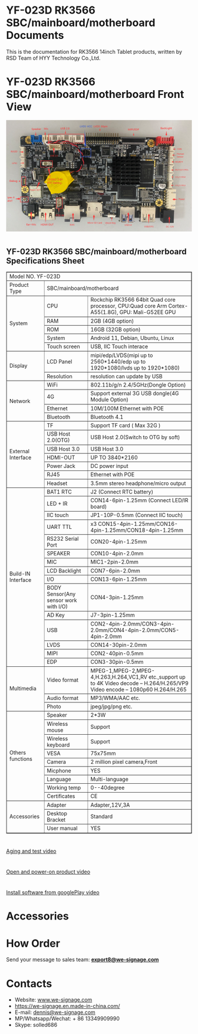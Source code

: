# YF-023D RK3566 SBC/mainboard/motherboard Documents
This is the documentation for RK3566 14inch Tablet products, written by RSD Team of HYY Technology Co.,Ltd.

# YF-023D RK3566 SBC/mainboard/motherboard Front View
![YF-023D RK3566 SBC Front View](YF0-23D_RK3566_SBC_front_view.png?raw=true)

#

## YF-023D RK3566 SBC/mainboard/motherboard Specifications Sheet
<table border="1">
    <tr>
        <td colspan="3">Model NO. YF-023D </td>
    </tr>
    <tr>
        <td>Product Type</td>
        <td colspan="2">SBC/mainboard/motherboard</td>
    </tr>
    <tr>
        <td rowspan="5">System</td>
        <td>CPU</td>
        <td>Rockchip RK3566 64bit Quad core processor, CPU:Quad core Arm Cortex-A55(1.8G), GPU: Mali-G52EE GPU</td>
    </tr>
    <tr>
        <td>RAM</td>
        <td>2GB (4GB option)</td>
    </tr>
    <tr>
        <td>ROM</td>
        <td>16GB (32GB option)</td>
    </tr>
    <tr>
        <td>System</td>
        <td>Android 11, Debian, Ubuntu, Linux</td>
    </tr> 
    <tr>
        <td>Touch screen</td>
        <td>USB, IIC Touch interace</td>
    </tr>  
    <tr>
        <td rowspan="2">Display</td>
        <td>LCD Panel</td>
        <td>mipi/edp/LVDS(mipi up to 2560*1440/edp up to 1920*1080/lvds up to 1920*1080)</td>
    </tr>   
    <tr>
        <td>Resolution</td>
        <td>resolution can update by USB</td>
    </tr>         
    <tr>
        <td rowspan="4">Network</td>
        <td>WiFi</td>
        <td>802.11b/g/n 2.4/5GHz(Dongle Option)</td>
    </tr>   
    <tr>
        <td>4G</td>
        <td>Support external 3G USB dongle(4G Module Option)</td>
    </tr>  
    <tr>
        <td>Ethernet</td>
        <td>10M/100M Ethernet with POE</td>
    </tr>
    <tr>
        <td>Bluetooth</td>
        <td>Bluetooth 4.1</td>
    </tr>  
    <tr>
        <td rowspan="7">External Interface</td>
        <td>TF</td>
        <td>Support TF card ( Max 32G )</td>
    </tr>  
    <tr>
        <td>USB Host 2.0(OTG)</td>
        <td>USB Host 2.0(Switch to OTG by soft)</td>
    </tr>
    <tr>
        <td>USB Host 3.0</td>
        <td>USB Host 3.0</td>
    </tr>
     <tr>
        <td>HDMI-OUT</td>
        <td>UP TO 3840*2160</td>
    </tr>   
    <tr>
        <td>Power Jack</td>
        <td>DC power input</td>
    </tr> 
    <tr>
        <td>RJ45</td>
        <td>Ethernet with POE</td>
    </tr> 
    <tr>
        <td>Headset</td>
        <td>3.5mm stereo headphone/micro output</td>
    </tr>
    <tr>
        <td rowspan="15">Build-IN Interface</td>
        <td>BAT1 RTC</td>
        <td>J2 (Connect RTC battery)</td>
    </tr> 
    <tr>
        <td>LED + IR</td>
        <td>CON14-6pin-1.25mm (Connect LED/IR board)</td>
    </tr>  
    <tr>
        <td>IIC touch</td>
        <td>JP1-10P-0.5mm (Connect IIC touch)</td>
    </tr>  
    <tr>
        <td>UART TTL</td>
        <td>x3 CON15-4pin-1.25mm/CON16-4pin-1.25mm/CON18-4pin-1.25mm</td>
    </tr>    
    <tr>
        <td>RS232 Serial Port</td>
        <td>CON20-4pin-1.25mm</td>
    </tr>   
    <tr>
        <td>SPEAKER</td>
        <td>CON10-4pin-2.0mm</td>
    </tr>
    <tr>
        <td>MIC</td>
        <td>MIC1-2pin-2.0mm</td>
    </tr>   
    <tr>
        <td>LCD Backlight</td>
        <td>CON7-6pin-2.0mm</td>
    </tr> 
    <tr>
        <td>I/O</td>
        <td>CON13-6pin-1.25mm</td>
    </tr>  
    <tr>
        <td>BODY Sensor(Any sensor work with I/O)</td>
        <td>CON4-3pin-1.25mm</td>
    </tr>  
    <tr>
        <td>AD Key</td>
        <td>J7-3pin-1.25mm</td>
    </tr> 
    <tr>
        <td>USB</td>
        <td>CON2-4pin-2.0mm/CON3-4pin-2.0mm/CON4-4pin-2.0mm/CON5-4pin-2.0mm</td>
    </tr>      
    <tr>
        <td>LVDS</td>
        <td>CON14-30pin-2.0mm</td>
    </tr>  
    <tr>
        <td>MIPI</td>
        <td>CON2-40pin-0.5mm</td>
    </tr>
    <tr>
        <td>EDP</td>
        <td>CON3-30pin-0.5mm</td>
    </tr>                            
    <tr>
        <td rowspan="3">Multimedia</td>
        <td>Video format</td>
        <td>MPEG-1,MPEG-2,MPEG-4,H.263,H.264,VC1,RV etc.,support up to 4K
        Video decode – H.264/H.265/VP9
        Video encode – 1080p60 H.264/H.265</td>
    </tr>
    <tr>
        <td>Audio format</td>
        <td>MP3/WMA/AAC etc.</td>
    </tr>
    <tr>
        <td>Photo</td>
        <td>jpeg/jpg/png etc.</td>
    </tr> 
    <tr>
        <td rowspan="9">Others  functions</td>
        <td>Speaker</td>
        <td>2*3W</td>
    </tr>
    <tr>
        <td>Wireless mouse</td>
        <td>Support</td>
    </tr> 
    <tr>
        <td>Wireless keyboard</td>
        <td>Support</td>
    </tr> 
    <tr>
        <td>VESA</td>
        <td>75x75mm</td>
    </tr> 
    <tr>
        <td>Camera</td>
        <td>2 million pixel camera,Front</td>
    </tr> 
    <tr>
        <td>Micphone</td>
        <td>YES</td>
    </tr> 
    <tr>
        <td>Language</td>
        <td>Multi-language</td>
    </tr>    
    <tr>
        <td>Working temp</td>
        <td>0--40degree</td>
    </tr>
    <tr>
        <td>Certificates</td>
        <td>CE</td>
    </tr>
    <tr>
        <td rowspan="3">Accessories</td>
        <td>Adapter</td>
        <td>Adapter,12V,3A</td>
    </tr>
    <tr>
        <td>Desktop Bracket</td>
        <td>Standard</td>
    </tr> 
    <tr>
        <td>User manual</td>
        <td>YES</td>
    </tr>                           
</table>

# 
<a href="https://youtu.be/Fi_gvhEwSR4">Aging and test video</a>
# 
<a href="https://youtu.be/Fi_gvhEwSR4">Open and power-on product video</a>
# 
<a href="https://youtu.be/Fi_gvhEwSR4">Install software from googlePlay video</a>

# 
# Accessories

# How Order
Send your message to sales team: **<export8@we-signage.com>**

# Contacts
- Website: www.we-signage.com
- https://we-signage.en.made-in-china.com/
- E-mail: dennis@we-signage.com
- MP/Whatsapp/Wechat: + 86 13349909990
- Skype: solled686